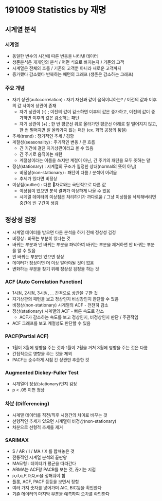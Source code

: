 # 191009 Statistics by 재명

## 시계열 분석

### 시계열
- 동일한 변수의 시간에 따른 변동을 나타낸 데이터
- 생존분석은 개개인의 분석 / 어떤 식으로 빠지는지 / 기존의 고객
- 시계열은 전체의 흐름 / 기존의 고객뿐 아니라 새로운 고객까지
- 증가했다 감소했다 반복하는 패턴의 그래프 (생존은 감소하는 그래프)

### 주요 개념
- 자기 상관(autocorrelation) : 자기 자신과 같이 움직이냐하는? / 이전의 값과 이후의 값 사이에 상관이 존재
    - 자기 상관이 (-) ; 이전의 값이 감소하면 이후의 값은 증가하고, 이전의 값이 증가하면 이후의 값은 감소하는 패턴
    - 자기 상관이 (+) ; 한 번 평균선 위로 올라가면 평균선 아래로 잘 떨어지지 않고, 한 번 떨어지면 잘 올라가지 않는 패턴 (ex. 화학 공정의 품질)
- 추세(trend) : 장기적인 추세 / 경향
- 계절성(seasonality) : 주기적인 변동 / 큰 흐름
    - 긴 기간에 걸친 자기상관이라고 볼 수 있음
    - 긴 주기로 움직이는 패턴
    - 계절성이라는 이름을 쓰지만 계절이 아닌, 긴 주기의 패턴을 모두 뜻하는 말
- 정상(stationary) : 시계열의 구조가 일정한 상태(normal의 뜻이 아님)
    - 비정상(non-stationary) : 패턴이 다름 / 분석이 어려움
    - 추세가 있다면 비정상
- 이상점(outlier) : 다른 자료와는 극단적으로 다른 값
    - 이상점이 있으면 분석 결과가 이상하게 나올 수 있음
    - 시계열 데이터의 이상점은 처리하기가 까다로움 / 그냥 이상점을 삭제해버리면 중간에 빈 구간이 생김

## 정상성 검정
- 시계열 데이터를 받으면 다른 분석을 하기 전에 정상성 검정 
- 비정상 : 바뀌는 부분이 있다는 것
- 바뀌는 부분과 안 바뀌는 부분을 파악하여 바뀌는 부분을 제거하면 안 바뀌는 부분을 알 수 있음 
- 안 바뀌는 부분만 있으면 정상
- 데이터가 정상이면 더 이상 알아야될 것이 없음
- 변화하는 부분을 찾기 위해 정상성 검정을 하는 것
### ACF (Auto Correlation Function)
- 1시점, 2시점, 3시점, ... 간격으로 상관을 구한 것
- 자기상관의 패턴을 보고 정상인지 비성장인지 판단할 수 있음
- 비정상(non-stationary) 시계열의 ACF - 천천히 감소
- 정상(stationary) 시계열의 ACF - 빠른 속도로 감소
    - ACF가 감소하는 속도를 보고 정상인지, 비정상인지 판단 / 주관적임
- ACF 그래프를 보고 계절성도 판단할 수 있음
### PACF(Partial ACF)    
- 1월이 3월에 영향을 주는 것과 1월이 2월을 거쳐 3월에 영향을 주는 것은 다름
- 간접적으로 영향을 주는 것을 제외
- PACF는 순수하게 시점 간 상관만 추출한 것
### Augmented Dickey-Fuller Test
- 시계열이 정상(stationary)인지 검정
- p < .05 이면 정상
### 차분 (Differencing)
- 시계열 데이터를 직전/직후 시점간의 차이로 바꾸는 것
- 선형적인 추세가 있으면 시계열이 비정상(non-stationary)
- 차분으로 선형적 추세를 제거
### SARIMAX
- S / AR / I / MA / X 를 합쳐놓은 것
- 전통적인 시계열 분석의 끝판왕
- MA모형 : 데이터가 평균을 따라간다
- ARMA는 ACF랑 PACR를 보는 것, 끊기는 지점
- p,d,q,P,D,Q,m을 정해줘야 함
- 플롯, ACF, PACF 등등을 보면서 정함
- 여러 가지 숫자를 넣어가며 AIC, BIC등을 확인한다
- 기존 데이터의 마지막 부분을 예측하여 오차를 확인한다